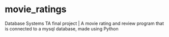 # movie_ratings
Database Systems TA final project | A movie rating and review program that is connected to a mysql database, made using Python 
